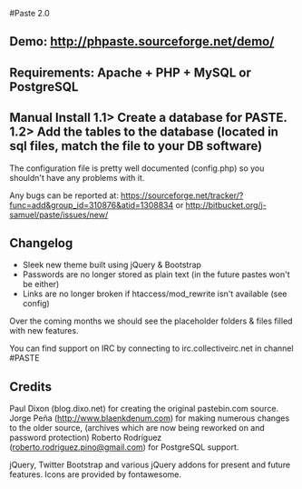 #Paste 2.0

Demo: http://phpaste.sourceforge.net/demo/
-----------------------------------------

Requirements: Apache + PHP + MySQL or PostgreSQL
------------------------------------------------

Manual Install
 1.1> Create a database for PASTE.
 1.2> Add the tables to the database
(located in sql files, match the file to your DB software)
----------------------------------------------------------

The configuration file is pretty well documented (config.php)
so you shouldn't have any problems with it.
  
Any bugs can be reported at:
https://sourceforge.net/tracker/?func=add&group_id=310876&atid=1308834
or http://bitbucket.org/j-samuel/paste/issues/new/

Changelog
---------
* Sleek new theme built using jQuery & Bootstrap
* Passwords are no longer stored as plain text (in the future pastes won't be either)
* Links are no longer broken if htaccess/mod_rewrite isn't available (see config)
	
Over the coming months we should see the placeholder
folders & files filled with new features.

You can find support on IRC by connecting to irc.collectiveirc.net in channel #PASTE

Credits
-------
 Paul Dixon (blog.dixo.net) for creating the original pastebin.com source.
 Jorge Peña (http://www.blaenkdenum.com) for making numerous changes to the older source, 
 (archives which are now being reworked on and password protection)
 Roberto Rodríguez (roberto.rodriguez.pino@gmail.com) for PostgreSQL support.

jQuery, Twitter Bootstrap and various jQuery addons for present and future features.
Icons are provided by fontawesome.